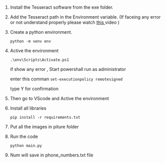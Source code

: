 1. Install the Tesseract software from the exe folder.
2. Add the Tesseract path in the Environment variable. (If faceing any error or not understand properly please watch [this ](https://www.youtube.com/watch?v=LMM6s9JL5GA&t=1s)video )
3. Create a python environment.

   `python -m venv env`
4. Active the environment

   `.\env\Scripts\Activate.ps1`

   if show any error , Start powershall run as administrator

   enter this comman
   `set-executionpolicy remotesigned`

   type Y for confirmation
5. Then go to VScode and Active the environment
6. Install all libraries

   `pip install -r requirements.txt`
7. Put all the images in piture folder
8. Run the code

   `python main.py`
9. Num will save in phone_numbers.txt file
